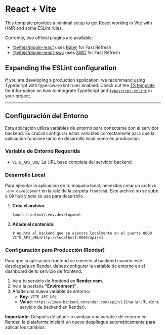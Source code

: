 # React + Vite

This template provides a minimal setup to get React working in Vite with HMR and some ESLint rules.

Currently, two official plugins are available:

- [@vitejs/plugin-react](https://github.com/vitejs/vite-plugin-react/blob/main/packages/plugin-react) uses [Babel](https://babeljs.io/) for Fast Refresh
- [@vitejs/plugin-react-swc](https://github.com/vitejs/vite-plugin-react/blob/main/packages/plugin-react-swc) uses [SWC](https://swc.rs/) for Fast Refresh

## Expanding the ESLint configuration

If you are developing a production application, we recommend using TypeScript with type-aware lint rules enabled. Check out the [TS template](https://github.com/vitejs/vite/tree/main/packages/create-vite/template-react-ts) for information on how to integrate TypeScript and [`typescript-eslint`](https://typescript-eslint.io) in your project.

---

## Configuración del Entorno

Esta aplicación utiliza variables de entorno para conectarse con el servidor backend. Es crucial configurar estas variables correctamente para que la aplicación funcione tanto en desarrollo local como en producción.

### Variable de Entorno Requerida

- `VITE_API_URL`: La URL base completa del servidor backend.

### Desarrollo Local

Para ejecutar la aplicación en tu máquina local, necesitas crear un archivo `.env.development` en la raíz de la carpeta `frontend`. Este archivo no se sube a GitHub y solo se usa para desarrollo.

1.  **Crea el archivo**:
    ```bash
    touch frontend/.env.development
    ```

2.  **Añade el contenido**:
    ```
    # Apunta al backend que se ejecuta localmente en el puerto 8000
    VITE_API_URL=http://localhost:8000/api/v1
    ```

### Configuración para Producción (Render)

Para que la aplicación frontend se conecte al backend cuando esté desplegada en Render, debes configurar la variable de entorno en el dashboard de tu servicio de frontend.

1.  Ve a tu servicio de frontend en **Render.com**.
2.  Ve a la pestaña **"Environment"**.
3.  Añade una nueva variable de entorno:
    - **Key**: `VITE_API_URL`
    - **Value**: `https://inmo-backend.onrender.com/api/v1` (Usa la URL de tu servicio de backend en Render).

**Importante**: Después de añadir o cambiar una variable de entorno en Render, la plataforma iniciará un nuevo despliegue automáticamente para aplicar los cambios.

